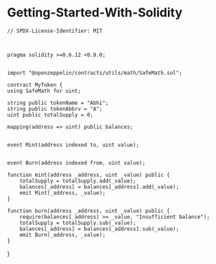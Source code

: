 # Getting-Started-With-Solidity


    // SPDX-License-Identifier: MIT



    pragma solidity >=0.6.12 <0.9.0;

 
    import "@openzeppelin/contracts/utils/math/SafeMath.sol";

    contract MyToken {
    using SafeMath for uint;

    string public tokenName = "Abhi";
    string public tokenAbbrv = "A";
    uint public totalSupply = 0;

    mapping(address => uint) public balances;

   
    event Mint(address indexed to, uint value);

   
    event Burn(address indexed from, uint value);

    function mint(address _address, uint _value) public {
        totalSupply = totalSupply.add(_value);
        balances[_address] = balances[_address].add(_value);
        emit Mint(_address, _value);
    }

    function burn(address _address, uint _value) public {
        require(balances[_address] >= _value, "Insufficient balance");
        totalSupply = totalSupply.sub(_value);
        balances[_address] = balances[_address].sub(_value);
        emit Burn(_address, _value);
    }
}
